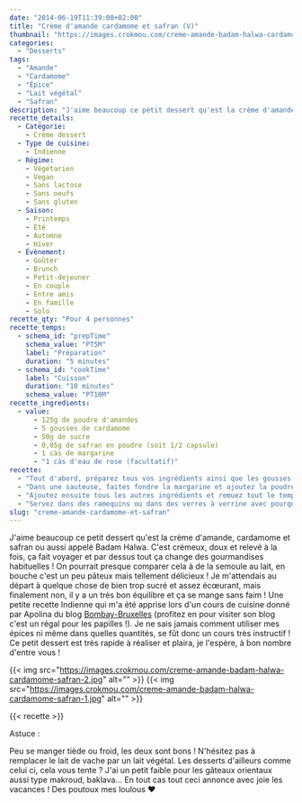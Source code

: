 ```yaml
---
date: "2014-06-19T11:39:00+02:00"
title: "Crème d'amande cardamome et safran (V)"
thumbnail: "https://images.crokmou.com/creme-amande-badam-halwa-cardamome-safran.jpg"
categories:
  - "Desserts"
tags:
  - "Amande"
  - "Cardamome"
  - "Épice"
  - "Lait végétal"
  - "Safran"
description: "J'aime beaucoup ce petit dessert qu'est la crème d'amande, cardamome et safran ou aussi appelé Badam Halwa. C'est doux et relevé à la fois, ça fait voyager!"
recette_details:
  - Catégorie:
    - Crème dessert
  - Type de cuisine:
    - Indienne
  - Régime:
    - Végétarien
    - Vegan
    - Sans lactose
    - Sans oeufs
    - Sans gluten
  - Saison:
    - Printemps
    - Été
    - Automne
    - Hiver
  - Évènement:
    - Goûter
    - Brunch
    - Petit-dejeuner
    - En couple
    - Entre amis
    - En famille
    - Solo
recette_qty: "Pour 4 personnes"
recette_temps:
  - schema_id: "prepTime"
    schema_value: "PT5M"
    label: "Préparation"
    duration: "5 minutes"
  - schema_id: "cookTime"
    label: "Cuisson"
    duration: "10 minutes"
    schema_value: "PT10M"
recette_ingredients: 
  - value:
      - 125g de poudre d'amandes
      - 5 gousses de cardamome
      - 50g de sucre
      - 0,05g de safran en poudre (soit 1/2 capsule)
      - 1 càs de margarine
      - "1 càs d'eau de rose (facultatif)"
recette:
  - "Tout d'abord, préparez tous vos ingrédients ainsi que les gousses de cardamome que vous aurez préalablement égrainées et écrasées à l'aide d'un pilon et mortier."
  - "Dans une sauteuse, faites fondre la margarine et ajoutez la poudre d'amande. Faites la frire."
  - "Ajoutez ensuite tous les autres ingrédients et remuez tout le temps jusqu'à ce que le tout ai la consistance d'une crème !"
  - "Servez dans des ramequins ou dans des verres à verrine avec pourquoi pas un peu de pistaches ou autres fruits secs concassés"
slug: "creme-amande-cardamome-et-safran"
---
```


J'aime beaucoup ce petit dessert qu'est la crème d'amande, cardamome et safran ou aussi appelé Badam Halwa. C'est crémeux, doux et relevé à la fois, ça fait voyager et par dessus tout ça change des gourmandises habituelles ! On pourrait presque comparer cela à de la semoule au lait, en bouche c'est un peu pâteux mais tellement délicieux ! Je m'attendais au départ à quelque chose de bien trop sucré et assez écœurant, mais finalement non, il y a un très bon équilibre et ça se mange sans faim ! Une petite recette Indienne qui m'a été apprise lors d'un cours de cuisine donné par Apolina du blog [Bombay-Bruxelles](http://bombay-bruxelles.blogspot.fr/) (profitez en pour visiter son blog c'est un régal pour les papilles !). Je ne sais jamais comment utiliser mes épices ni même dans quelles quantités, se fût donc un cours très instructif ! Ce petit dessert est très rapide à réaliser et plaira, je l'espère, à bon nombre d'entre vous ! 

{{< img src="https://images.crokmou.com/creme-amande-badam-halwa-cardamome-safran-2.jpg" alt="" >}} 
{{< img src="https://images.crokmou.com/creme-amande-badam-halwa-cardamome-safran-1.jpg" alt="" >}}

{{< recette >}}

Astuce :

Peu se manger tiède ou froid, les deux sont bons ! N'hésitez pas à remplacer le lait de vache par un lait végétal. Les desserts d'ailleurs comme celui ci, cela vous tente ? J'ai un petit faible pour les gâteaux orientaux aussi type makroud, baklava... En tout cas tout ceci annonce avec joie les vacances ! Des poutoux mes loulous ❤